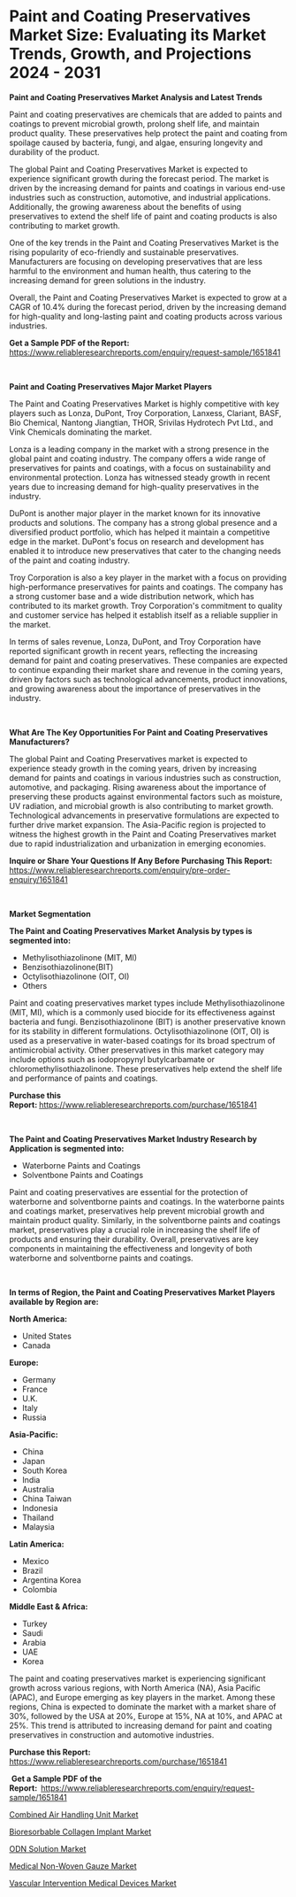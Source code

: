 <p><h1>Paint and Coating Preservatives Market Size: Evaluating its Market Trends, Growth, and Projections 2024 - 2031</h1></p><p><strong>Paint and Coating Preservatives Market Analysis and Latest Trends</strong></p>
<p><p>Paint and coating preservatives are chemicals that are added to paints and coatings to prevent microbial growth, prolong shelf life, and maintain product quality. These preservatives help protect the paint and coating from spoilage caused by bacteria, fungi, and algae, ensuring longevity and durability of the product.</p><p>The global Paint and Coating Preservatives Market is expected to experience significant growth during the forecast period. The market is driven by the increasing demand for paints and coatings in various end-use industries such as construction, automotive, and industrial applications. Additionally, the growing awareness about the benefits of using preservatives to extend the shelf life of paint and coating products is also contributing to market growth.</p><p>One of the key trends in the Paint and Coating Preservatives Market is the rising popularity of eco-friendly and sustainable preservatives. Manufacturers are focusing on developing preservatives that are less harmful to the environment and human health, thus catering to the increasing demand for green solutions in the industry.</p><p>Overall, the Paint and Coating Preservatives Market is expected to grow at a CAGR of 10.4% during the forecast period, driven by the increasing demand for high-quality and long-lasting paint and coating products across various industries.</p></p>
<p><strong>Get a Sample PDF of the Report:&nbsp;</strong> <a href="https://www.reliableresearchreports.com/enquiry/request-sample/1651841">https://www.reliableresearchreports.com/enquiry/request-sample/1651841</a></p>
<p>&nbsp;</p>
<p><strong>Paint and Coating Preservatives Major Market Players</strong></p>
<p><p>The Paint and Coating Preservatives Market is highly competitive with key players such as Lonza, DuPont, Troy Corporation, Lanxess, Clariant, BASF, Bio Chemical, Nantong Jiangtian, THOR, Srivilas Hydrotech Pvt Ltd., and Vink Chemicals dominating the market.</p><p>Lonza is a leading company in the market with a strong presence in the global paint and coating industry. The company offers a wide range of preservatives for paints and coatings, with a focus on sustainability and environmental protection. Lonza has witnessed steady growth in recent years due to increasing demand for high-quality preservatives in the industry.</p><p>DuPont is another major player in the market known for its innovative products and solutions. The company has a strong global presence and a diversified product portfolio, which has helped it maintain a competitive edge in the market. DuPont's focus on research and development has enabled it to introduce new preservatives that cater to the changing needs of the paint and coating industry.</p><p>Troy Corporation is also a key player in the market with a focus on providing high-performance preservatives for paints and coatings. The company has a strong customer base and a wide distribution network, which has contributed to its market growth. Troy Corporation's commitment to quality and customer service has helped it establish itself as a reliable supplier in the market.</p><p>In terms of sales revenue, Lonza, DuPont, and Troy Corporation have reported significant growth in recent years, reflecting the increasing demand for paint and coating preservatives. These companies are expected to continue expanding their market share and revenue in the coming years, driven by factors such as technological advancements, product innovations, and growing awareness about the importance of preservatives in the industry.</p></p>
<p>&nbsp;</p>
<p><strong>What Are The Key Opportunities For Paint and Coating Preservatives Manufacturers?</strong></p>
<p><p>The global Paint and Coating Preservatives market is expected to experience steady growth in the coming years, driven by increasing demand for paints and coatings in various industries such as construction, automotive, and packaging. Rising awareness about the importance of preserving these products against environmental factors such as moisture, UV radiation, and microbial growth is also contributing to market growth. Technological advancements in preservative formulations are expected to further drive market expansion. The Asia-Pacific region is projected to witness the highest growth in the Paint and Coating Preservatives market due to rapid industrialization and urbanization in emerging economies.</p></p>
<p><strong>Inquire or Share Your Questions If Any Before Purchasing This Report:</strong> <a href="https://www.reliableresearchreports.com/enquiry/pre-order-enquiry/1651841">https://www.reliableresearchreports.com/enquiry/pre-order-enquiry/1651841</a></p>
<p>&nbsp;</p>
<p><strong>Market Segmentation</strong></p>
<p><strong>The Paint and Coating Preservatives Market Analysis by types is segmented into:</strong></p>
<p><ul><li>Methylisothiazolinone (MIT, MI)</li><li>Benzisothiazolinone(BIT)</li><li>Octylisothiazolinone (OIT, OI)</li><li>Others</li></ul></p>
<p><p>Paint and coating preservatives market types include Methylisothiazolinone (MIT, MI), which is a commonly used biocide for its effectiveness against bacteria and fungi. Benzisothiazolinone (BIT) is another preservative known for its stability in different formulations. Octylisothiazolinone (OIT, OI) is used as a preservative in water-based coatings for its broad spectrum of antimicrobial activity. Other preservatives in this market category may include options such as iodopropynyl butylcarbamate or chloromethylisothiazolinone. These preservatives help extend the shelf life and performance of paints and coatings.</p></p>
<p><strong>Purchase this Report:&nbsp;</strong><a href="https://www.reliableresearchreports.com/purchase/1651841">https://www.reliableresearchreports.com/purchase/1651841</a></p>
<p>&nbsp;</p>
<p><strong>The Paint and Coating Preservatives Market Industry Research by Application is segmented into:</strong></p>
<p><ul><li>Waterborne Paints and Coatings</li><li>Solventbone Paints and Coatings</li></ul></p>
<p><p>Paint and coating preservatives are essential for the protection of waterborne and solventborne paints and coatings. In the waterborne paints and coatings market, preservatives help prevent microbial growth and maintain product quality. Similarly, in the solventborne paints and coatings market, preservatives play a crucial role in increasing the shelf life of products and ensuring their durability. Overall, preservatives are key components in maintaining the effectiveness and longevity of both waterborne and solventborne paints and coatings.</p></p>
<p>&nbsp;</p>
<p><strong>In terms of Region, the Paint and Coating Preservatives Market Players available by Region are:</strong></p>
<p>
    <p> <strong> North America: </strong>
        <ul>
            <li>United States</li>
            <li>Canada</li>
        </ul>
        </p> 
    <p> <strong> Europe: </strong>
        <ul>
            <li>Germany</li>
            <li>France</li>
            <li>U.K.</li>
            <li>Italy</li>
            <li>Russia</li>
        </ul>
        </p> 
    <p> <strong> Asia-Pacific: </strong>
        <ul>
            <li>China</li>
            <li>Japan</li>
            <li>South Korea</li>
            <li>India</li>
            <li>Australia</li>
            <li>China Taiwan</li>
            <li>Indonesia</li>
            <li>Thailand</li>
            <li>Malaysia</li>
        </ul>
        </p> 
    <p> <strong> Latin America: </strong>
        <ul>
            <li>Mexico</li>
            <li>Brazil</li>
            <li>Argentina Korea</li>
            <li>Colombia</li>
        </ul>
        </p> 
    <p> <strong> Middle East & Africa: </strong>
        <ul>
            <li>Turkey</li>
            <li>Saudi</li>
            <li>Arabia</li>
            <li>UAE</li>
            <li>Korea</li>
        </ul>
    </p>
    </p>
<p><p>The paint and coating preservatives market is experiencing significant growth across various regions, with North America (NA), Asia Pacific (APAC), and Europe emerging as key players in the market. Among these regions, China is expected to dominate the market with a market share of 30%, followed by the USA at 20%, Europe at 15%, NA at 10%, and APAC at 25%. This trend is attributed to increasing demand for paint and coating preservatives in construction and automotive industries.</p></p>
<p><strong>Purchase this Report: </strong><a href="https://www.reliableresearchreports.com/purchase/1651841">https://www.reliableresearchreports.com/purchase/1651841</a></p>
<p>&nbsp;<strong>Get a Sample PDF of the Report:&nbsp;&nbsp;</strong><a href="https://www.reliableresearchreports.com/enquiry/request-sample/1651841">https://www.reliableresearchreports.com/enquiry/request-sample/1651841</a></p>
<p><strong></strong></p>
<p><p><a href="https://github.com/changoleonlaverguenzanoexiste/Market-Research-Report-List-1/blob/main/combined-air-handling-unit-market.md">Combined Air Handling Unit Market</a></p><p><a href="https://medium.com/@karenglover656/bioresorbable-collagen-implant-market-outlook-industry-overview-and-forecast-2024-to-2031-12a8bc794624">Bioresorbable Collagen Implant Market</a></p><p><a href="https://github.com/dimitrishawkinswaynenp91rgz/Market-Research-Report-List-1/blob/main/odn-solution-market.md">ODN Solution Market</a></p><p><a href="https://medium.com/p/d812bf4fce3e/edit">Medical Non-Woven Gauze Market</a></p><p><a href="https://medium.com/@karenglover656/vascular-intervention-medical-devices-market-exploring-market-share-market-trends-and-future-930dffb42525">Vascular Intervention Medical Devices Market</a></p></p>